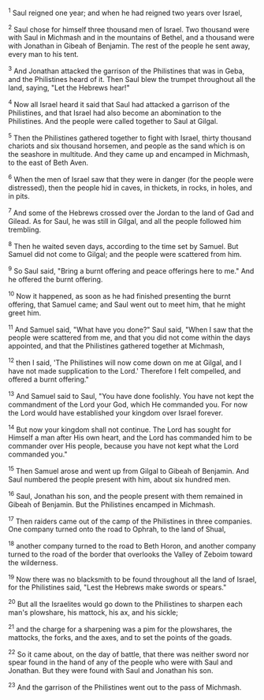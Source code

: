 <sup>1</sup> 
Saul reigned one year; and when he had reigned two years over Israel, 

<sup>2</sup> 
Saul chose for himself three thousand men of Israel. Two thousand were with Saul in Michmash and in the mountains of Bethel, and a thousand were with Jonathan in Gibeah of Benjamin. The rest of the people he sent away, every man to his tent. 

<sup>3</sup> 
And Jonathan attacked the garrison of the Philistines that was in Geba, and the Philistines heard of it. Then Saul blew the trumpet throughout all the land, saying, "Let the Hebrews hear!" 

<sup>4</sup> 
Now all Israel heard it said that Saul had attacked a garrison of the Philistines, and that Israel had also become an abomination to the Philistines. And the people were called together to Saul at Gilgal. 

<sup>5</sup> 
Then the Philistines gathered together to fight with Israel, thirty thousand chariots and six thousand horsemen, and people as the sand which is on the seashore in multitude. And they came up and encamped in Michmash, to the east of Beth Aven. 

<sup>6</sup> 
When the men of Israel saw that they were in danger (for the people were distressed), then the people hid in caves, in thickets, in rocks, in holes, and in pits. 

<sup>7</sup> 
And some of the Hebrews crossed over the Jordan to the land of Gad and Gilead. As for Saul, he was still in Gilgal, and all the people followed him trembling. 

<sup>8</sup> 
Then he waited seven days, according to the time set by Samuel. But Samuel did not come to Gilgal; and the people were scattered from him. 

<sup>9</sup> 
So Saul said, "Bring a burnt offering and peace offerings here to me." And he offered the burnt offering. 

<sup>10</sup> 
Now it happened, as soon as he had finished presenting the burnt offering, that Samuel came; and Saul went out to meet him, that he might greet him. 

<sup>11</sup> 
And Samuel said, "What have you done?" Saul said, "When I saw that the people were scattered from me, and that you did not come within the days appointed, and that the Philistines gathered together at Michmash, 

<sup>12</sup> 
then I said, 'The Philistines will now come down on me at Gilgal, and I have not made supplication to the Lord.' Therefore I felt compelled, and offered a burnt offering." 

<sup>13</sup> 
And Samuel said to Saul, "You have done foolishly. You have not kept the commandment of the Lord your God, which He commanded you. For now the Lord would have established your kingdom over Israel forever. 

<sup>14</sup> 
But now your kingdom shall not continue. The Lord has sought for Himself a man after His own heart, and the Lord has commanded him to be commander over His people, because you have not kept what the Lord commanded you." 

<sup>15</sup> 
Then Samuel arose and went up from Gilgal to Gibeah of Benjamin. And Saul numbered the people present with him, about six hundred men.

<sup>16</sup> 
Saul, Jonathan his son, and the people present with them remained in Gibeah of Benjamin. But the Philistines encamped in Michmash. 

<sup>17</sup> 
Then raiders came out of the camp of the Philistines in three companies. One company turned onto the road to Ophrah, to the land of Shual, 

<sup>18</sup> 
another company turned to the road to Beth Horon, and another company turned to the road of the border that overlooks the Valley of Zeboim toward the wilderness. 

<sup>19</sup> 
Now there was no blacksmith to be found throughout all the land of Israel, for the Philistines said, "Lest the Hebrews make swords or spears." 

<sup>20</sup> 
But all the Israelites would go down to the Philistines to sharpen each man's plowshare, his mattock, his ax, and his sickle; 

<sup>21</sup> 
and the charge for a sharpening was a pim for the plowshares, the mattocks, the forks, and the axes, and to set the points of the goads. 

<sup>22</sup> 
So it came about, on the day of battle, that there was neither sword nor spear found in the hand of any of the people who were with Saul and Jonathan. But they were found with Saul and Jonathan his son. 

<sup>23</sup> 
And the garrison of the Philistines went out to the pass of Michmash.